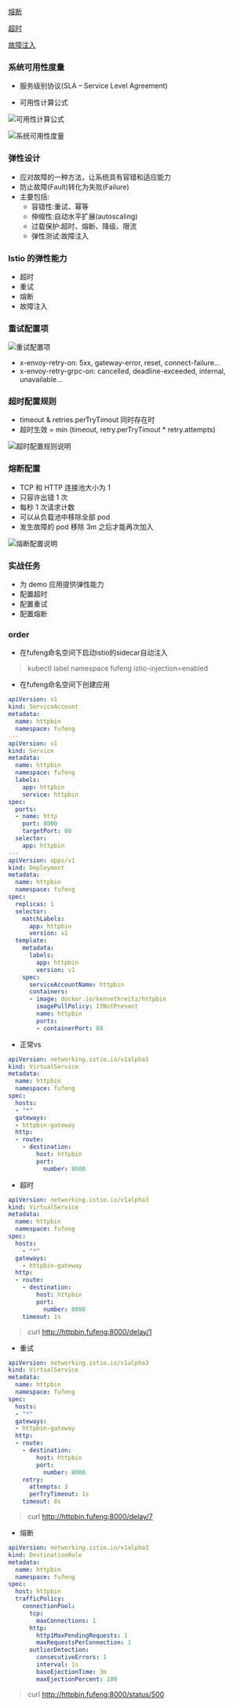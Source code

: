 [熔断](https://istio.io/latest/zh/docs/tasks/traffic-management/circuit-breaking/)

[超时](https://istio.io/latest/zh/docs/tasks/traffic-management/request-timeouts/)

[故障注入](https://istio.io/latest/zh/docs/tasks/traffic-management/fault-injection/)

### 系统可用性度量

- 服务级别协议(SLA – Service Level Agreement) 
  
- 可用性计算公式
  
![可用性计算公式](image/可用性计算公式.png)

![系统可用性度量](image/系统可用性度量.png)

### 弹性设计
- 应对故障的一种方法，让系统具有容错和适应能力 
- 防止故障(Fault)转化为失败(Failure)
- 主要包括:
  - 容错性:重试、幂等
  - 伸缩性:自动水平扩展(autoscaling) 
  - 过载保护:超时、熔断、降级、限流
  - 弹性测试:故障注入

### Istio 的弹性能力
- 超时
- 重试
- 熔断
- 故障注入

### 重试配置项
![重试配置项](image/重试配置项.png)

- x-envoy-retry-on: 5xx, gateway-error, reset, connect-failure...
- x-envoy-retry-grpc-on: cancelled, deadline-exceeded, internal, unavailable...

### 超时配置规则
- timeout & retries.perTryTimout 同时存在时
- 超时生效 = min (timeout, retry.perTryTimout * retry.attempts)

![超时配置规则说明](image/超时配置规则说明.png)

### 熔断配置
- TCP 和 HTTP 连接池大小为 1
- 只容许出错 1 次
- 每秒 1 次请求计数
- 可以从负载池中移除全部 pod
- 发生故障的 pod 移除 3m 之后才能再次加入

![熔断配置说明](image/熔断配置说明.png)

### 实战任务
- 为 demo 应用提供弹性能力 
- 配置超时
- 配置重试 
- 配置熔断

### order
- 在fufeng命名空间下启动istio的sidecar自动注入
> kubectl label namespace fufeng istio-injection=enabled  

- 在fufeng命名空间下创建应用
```yaml
apiVersion: v1
kind: ServiceAccount
metadata:
  name: httpbin
  namespace: fufeng
---
apiVersion: v1
kind: Service
metadata:
  name: httpbin
  namespace: fufeng
  labels:
    app: httpbin
    service: httpbin
spec:
  ports:
  - name: http
    port: 8000
    targetPort: 80
  selector:
    app: httpbin
---
apiVersion: apps/v1
kind: Deployment
metadata:
  name: httpbin
  namespace: fufeng
spec:
  replicas: 1
  selector:
    matchLabels:
      app: httpbin
      version: v1
  template:
    metadata:
      labels:
        app: httpbin
        version: v1
    spec:
      serviceAccountName: httpbin
      containers:
      - image: docker.io/kennethreitz/httpbin
        imagePullPolicy: IfNotPresent
        name: httpbin
        ports:
        - containerPort: 80
```

- 正常vs
```yaml
apiVersion: networking.istio.io/v1alpha3
kind: VirtualService
metadata:
  name: httpbin
  namespace: fufeng
spec:
  hosts:
  - "*"
  gateways:
  - httpbin-gateway
  http:
  - route:
    - destination:
        host: httpbin
        port:
          number: 8000
```

- 超时
```yaml
apiVersion: networking.istio.io/v1alpha3
kind: VirtualService
metadata:
  name: httpbin
  namespace: fufeng
spec:
  hosts:
    - "*"
  gateways:
    - httpbin-gateway
  http:
  - route:
    - destination:
        host: httpbin
        port:
          number: 8000
    timeout: 1s
```
> curl http://httpbin.fufeng:8000/delay/1

- 重试
```yaml
apiVersion: networking.istio.io/v1alpha3
kind: VirtualService
metadata:
  name: httpbin
  namespace: fufeng
spec:
  hosts:
  - "*"
  gateways:
  - httpbin-gateway
  http:
  - route:
    - destination:
        host: httpbin
        port:
          number: 8000
    retry:
      attempts: 3
      perTryTimeout: 1s
    timeout: 8s
```
> curl http://httpbin.fufeng:8000/delay/7

- 熔断
```yaml
apiVersion: networking.istio.io/v1alpha3
kind: DestinationRule
metadata:
  name: httpbin
  namespace: fufeng
spec:
  host: httpbin
  trafficPolicy:
    connectionPool:
      tcp:
        maxConnections: 1
      http:
        http1MaxPendingRequests: 1
        maxRequestsPerConnection: 1
      outlierDetection:
        consecutiveErrors: 1
        interval: 1s
        baseEjectionTime: 3m
        maxEjectionPercent: 100
```
> curl http://httpbin.fufeng:8000/status/500

